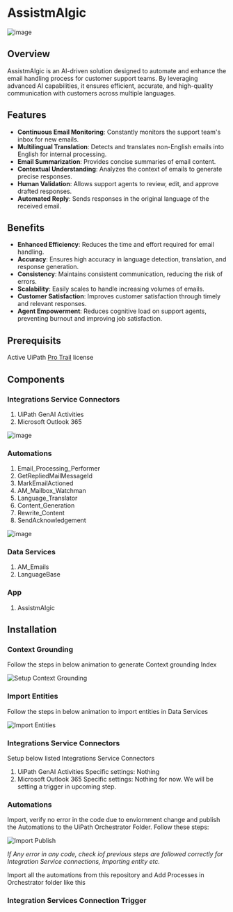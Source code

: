 # AssistmAIgic
![image](https://github.com/user-attachments/assets/c02c6c87-ee98-48c3-a1fd-d799448723b4)

## Overview

AssistmAIgic is an AI-driven solution designed to automate and enhance the email handling process for customer support teams. By leveraging advanced AI capabilities, it ensures efficient, accurate, and high-quality communication with customers across multiple languages.

## Features

- **Continuous Email Monitoring**: Constantly monitors the support team's inbox for new emails.
- **Multilingual Translation**: Detects and translates non-English emails into English for internal processing.
- **Email Summarization**: Provides concise summaries of email content.
- **Contextual Understanding**: Analyzes the context of emails to generate precise responses.
- **Human Validation**: Allows support agents to review, edit, and approve drafted responses.
- **Automated Reply**: Sends responses in the original language of the received email.

## Benefits

- **Enhanced Efficiency**: Reduces the time and effort required for email handling.
- **Accuracy**: Ensures high accuracy in language detection, translation, and response generation.
- **Consistency**: Maintains consistent communication, reducing the risk of errors.
- **Scalability**: Easily scales to handle increasing volumes of emails.
- **Customer Satisfaction**: Improves customer satisfaction through timely and relevant responses.
- **Agent Empowerment**: Reduces cognitive load on support agents, preventing burnout and improving job satisfaction.

## Prerequisits
Active UiPath [Pro Trail](https://cloud.uipath.com/portal_/register?subscriptionPlan=trial) license
## Components
### Integrations Service Connectors
1. UiPath GenAI Activities
2. Microsoft Outlook 365
   
![image](https://github.com/user-attachments/assets/39b73ece-0756-40fd-9579-900233dd831c)

### Automations
1. Email_Processing_Performer
2. GetRepliedMailMessageId
3. MarkEmailActioned
4. AM_Mailbox_Watchman
5. Language_Translator
6. Content_Generation
7. Rewrite_Content
8. SendAcknowledgement

![image](https://github.com/user-attachments/assets/87229ecf-137c-4e18-a251-995cabf95342)

### Data Services
1. AM_Emails
2. LanguageBase

### App
1. AssistmAIgic

## Installation
### Context Grounding
Follow the steps in below animation to generate Context grounding Index

![Setup Context Grounding](https://github.com/user-attachments/assets/6ee1c2fc-20d9-405a-864a-28ae518e9bda)

### Import Entities
Follow the steps in below animation to import entities in Data Services

![Import Entities](https://github.com/user-attachments/assets/a8f8b0c8-9513-4c25-b70b-161a29585e37)

### Integrations Service Connectors
Setup below listed Integrations Service Connectors
1. UiPath GenAI Activities
   Specific settings: Nothing
3. Microsoft Outlook 365
   Specific settings: Nothing for now. We will be setting a trigger in upcoming step.
   
### Automations
Import, verify no error in the code due to enviornment change and publish the Automations to the UiPath Orchestrator Folder. Follow these steps:

![Import   Publish](https://github.com/user-attachments/assets/fc011213-bbf6-41e1-83cc-64dbba0ca6ec)

_If Any error in any code, check iof previous steps are followed correctly for Integration Service connections, Importing entity etc._
   
Import all the automations from this repository and Add Processes in Orchestrator folder like this



### Integration Services Connection Trigger




